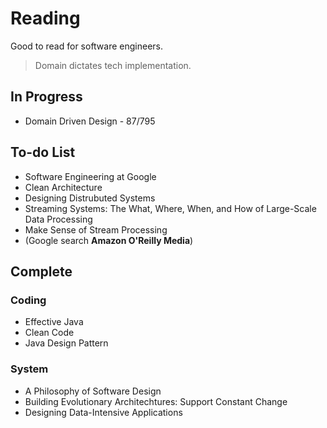 # Reading
Good to read for software engineers.
> Domain dictates tech implementation.

## In Progress
- Domain Driven Design - 87/795

## To-do List
- Software Engineering at Google
- Clean Architecture
- Designing Distrubuted Systems
- Streaming Systems: The What, Where, When, and How of Large-Scale Data Processing
- Make Sense of Stream Processing
- (Google search **Amazon O'Reilly Media**)

## Complete
### Coding
- Effective Java
- Clean Code
- Java Design Pattern

### System
- A Philosophy of Software Design
- Building Evolutionary Architechtures: Support Constant Change
- Designing Data-Intensive Applications
